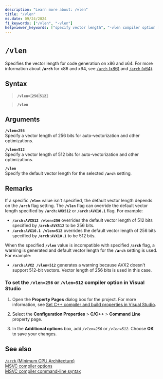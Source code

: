 ```yaml
---
description: "Learn more about: /vlen"
title: "/vlen"
ms.date: 09/24/2024
f1_keywords: ["/vlen", "-vlen"]
helpviewer_keywords: ["specify vector length", "-vlen compiler option [C++]", "vlen compiler option [C++]", "/vlen compiler option [C++]"]
---
```

# `/vlen`

Specifies the vector length for code generation on x86 and x64. For more information about **`/arch`** for x86 and x64, see [`/arch` (x86)](arch-x86.md) and [`/arch` (x64)](arch-x64.md).

## Syntax

> **`/vlen=`**\[**`256`**|**`512`**]

> **`/vlen`**

## Arguments

**`/vlen=256`**\
Specify a vector length of 256 bits for auto-vectorization and other optimizations.

**`/vlen=512`**\
Specify a vector length of 512 bits for auto-vectorization and other optimizations.

**`/vlen`**\
Specify the default vector length for the selected **`/arch`** setting.

## Remarks

If a specific **`/vlen`** value isn't specified, the default vector length depends on the **`/arch`** flag setting. The **`/vlen`** flag can override the default vector length specified by **`/arch:AVX512`** or **`/arch:AVX10.1`** flag. For example:

- **`/arch:AVX512 /vlen=256`** overrides the default vector length of 512 bits specified by **`/arch:AVX512`** to be 256 bits.
- **`/arch:AVX10.1 /vlen=512`** overrides the default vector length of 256 bits specified by **`/arch:AVX10.1`** to be 512 bits.

When the specified **`/vlen`** value is incompatible with specified **`/arch`** flag, a warning is generated and default vector length for the **`/arch`** setting is used. For example:

- **`/arch:AVX2 /vlen=512`** generates a warning because AVX2 doesn't support 512-bit vectors. Vector length of 256 bits is used in this case.

### To set the `/vlen=256` or `/vlen=512` compiler option in Visual Studio

1. Open the **Property Pages** dialog box for the project. For more information, see [Set C++ compiler and build properties in Visual Studio](../working-with-project-properties.md).

1. Select the **Configuration Properties** > **C/C++** > **Command Line** property page.

1. In the **Additional options** box, add *`/vlen=256`* or *`/vlen=512`*. Choose **OK** to save your changes.

## See also

[`/arch` (Minimum CPU Architecture)](arch-minimum-cpu-architecture.md)\
[MSVC compiler options](compiler-options.md)\
[MSVC compiler command-line syntax](compiler-command-line-syntax.md)
